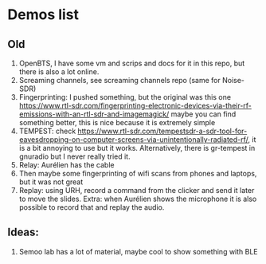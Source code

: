 # Demos list

## Old

1. OpenBTS, I have some vm and scrips and docs for it in this repo, but there is
   also a lot online.
2. Screaming channels, see screaming channels repo (same for Noise-SDR)
3. Fingerprinting: I pushed something, but the original was this one 
   https://www.rtl-sdr.com/fingerprinting-electronic-devices-via-their-rf-emissions-with-an-rtl-sdr-and-imagemagick/
   maybe you can find something better, this is nice because it is extremely
simple
4. TEMPEST: check
   https://www.rtl-sdr.com/tempestsdr-a-sdr-tool-for-eavesdropping-on-computer-screens-via-unintentionally-radiated-rf/,
   it is a bit annoying to use but it works.
   Alternatively, there is gr-tempest in gnuradio but I never really tried it.
5. Relay: Aurélien has the cable
6. Then maybe some fingerprinting of wifi scans from phones and laptops,
   but it was not great 
7. Replay: using URH, record a command from the clicker and send it later to 
   move the slides. Extra: when Aurélien shows the microphone it is also
   possible to record that and replay the audio.

## Ideas:

1. Semoo lab has a lot of material, maybe cool to show something with BLE 
